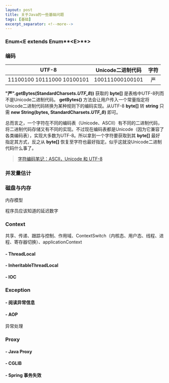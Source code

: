 ```yaml
---
layout: post
title: 关于Java的一些基础问题
tags: [基础]
excerpt_separator: <!--more-->
---
```




<!--more-->

### Enum<E extends Enum**<**E**>**>

### 编码

|           UTF-8            | Unicode二进制代码 | 字符 |
| :------------------------: | :---------------: | :--: |
| 11100100 10111000 10100101 |  100111000100101  |  严  |

**"严".getBytes(StandardCharsets.*UTF_8*))** 获取的 **byte[]** 是表格中UTF-8列而不是Unicode二进制代码。 **getBytes()** 方法会让用户传入一个常量指定将Unicode二进制代码转换为某种规则下的编码实现。从UTF-8 **byte[]** 转 **string** 只需 **new String(bytes, StandardCharsets.*UTF_8*)** 即可。

总而言之，一个字符在不同的编码表（Unicode、ASCII）有不同的二进制代码，将二进制代码存储又有不同的实现。不过现在编码表都是Unicode（因为它兼容了各类编码表），实现大多数为UTF-8。所以拿到一个字符要获取到其 **byte[]** 最好指定其方式，反之从 **byte[]** 恢复至字符也最好指定。似乎这就没Unicode二进制代码什么事了。

> [字符编码笔记：ASCII，Unicode 和 UTF-8](http://www.ruanyifeng.com/blog/2007/10/ascii_unicode_and_utf-8.html)

### 并发量估计

### 磁盘与内存

内存模型

程序员应该知道的延迟数字

### Context

共享、传递、跟踪与控制、作用域、ContextSwitch（内核态、用户态、线程、进程、寄存器切换）、applicationContext

#### - ThreadLocal

#### - InheritableThreadLocal

#### - IOC

### Exception

#### - 阅读异常信息

#### - AOP

异常处理

### Proxy

#### - Java Proxy

#### - CGLIB

#### - Spring 事务失效




